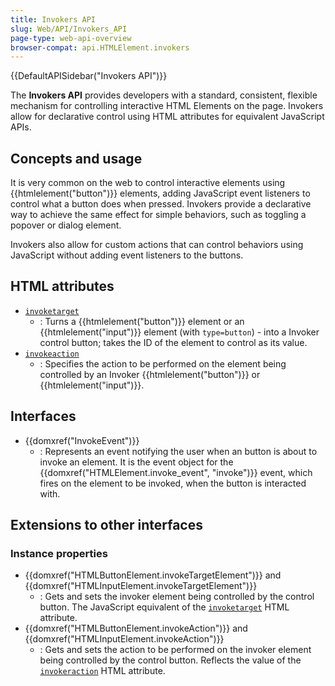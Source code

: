 ```yaml
---
title: Invokers API
slug: Web/API/Invokers_API
page-type: web-api-overview
browser-compat: api.HTMLElement.invokers
---
```


{{DefaultAPISidebar("Invokers API")}}

The **Invokers API** provides developers with a standard, consistent, flexible mechanism for controlling interactive HTML Elements on the page. Invokers allow for declarative control using HTML attributes for equivalent JavaScript APIs.

## Concepts and usage

It is very common on the web to control interactive elements using {{htmlelement("button")}} elements, adding JavaScript event listeners to control what a button does when pressed. Invokers provide a declarative way to achieve the same effect for simple behaviors, such as toggling a popover or dialog element.

Invokers also allow for custom actions that can control behaviors using JavaScript without adding event listeners to the buttons.

## HTML attributes

- [`invoketarget`](/en-US/docs/Web/HTML/Element/button#invoketarget)
  - : Turns a {{htmlelement("button")}} element or an {{htmlelement("input")}} element (with `type=button`) - into a Invoker control button; takes the ID of the element to control as its value.
- [`invokeaction`](/en-US/docs/Web/HTML/Element/button#invokeaction)
  - : Specifies the action to be performed on the element being controlled by an Invoker {{htmlelement("button")}} or {{htmlelement("input")}}.

## Interfaces

- {{domxref("InvokeEvent")}}
  - : Represents an event notifying the user when an button is about to invoke an element. It is the event object for the {{domxref("HTMLElement.invoke_event", "invoke")}} event, which fires on the element to be invoked, when the button is interacted with.

## Extensions to other interfaces

### Instance properties

- {{domxref("HTMLButtonElement.invokeTargetElement")}} and {{domxref("HTMLInputElement.invokeTargetElement")}}
  - : Gets and sets the invoker element being controlled by the control button. The JavaScript equivalent of the [`invoketarget`](/en-US/docs/Web/HTML/Element/button#invoketarget) HTML attribute.
- {{domxref("HTMLButtonElement.invokeAction")}} and {{domxref("HTMLInputElement.invokeAction")}}
  - : Gets and sets the action to be performed on the invoker element being controlled by the control button. Reflects the value of the [`invokeraction`](/en-US/docs/Web/HTML/Element/button#invokeraction) HTML attribute.
